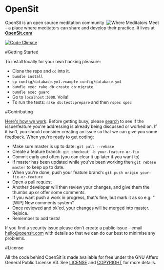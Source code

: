 OpenSit
=======

<img src="http://opensit.com/images/logomark_readme.png" align="right" title="Where Meditators Meet">

OpenSit is an open source meditation community - a place where meditators can share and develop their practice. It lives at **[OpenSit.com](http://opensit.com)**

[![Code Climate](https://codeclimate.com/github/danbartlett/opensit.png)](https://codeclimate.com/github/danbartlett/opensit)

#Getting Started

To install locally for your own hacking pleasure:

* Clone the repo and `cd` into it.
* `bundle install`
* `cp config/database.yml.example config/database.yml`
* `bundle exec rake db:create db:migrate`
* `bundle exec guard`
* Go to `localhost:3000`. Voila!
* To run the tests: `rake db:test:prepare` and then `rspec spec`

#Contributing

[Here's how we work](http://guides.github.com/overviews/flow/). Before getting busy, please [search](https://github.com/danbartlett/opensit/issues) to see if the issue/feature you're addressing is already being discussed or worked on. If it isn't, you should consider creating an issue so that we can give you some feedback. When you're ready to get coding:

* Make sure master is up to date: `git pull --rebase`
* Create a feature branch: `git checkout -b your-feature-or-fix`
* Commit early and often (you can clear it up later if you want to)
* If master has been updated while you've been working then `git rebase master` to keep up to date.
* When you're done, push your feature branch: `git push origin your-fix-or-feature`
* Open a [pull request](https://help.github.com/articles/using-pull-requests)
* Another developer will then review your changes, and give them the thumbs up or offer some comments.
* If you want push a work in progress, that's fine, but mark it as so e.g. "[WIP] New comments system"
* Once reviewed and ok'ed, your changes will be merged into master. Rejoice.
* Remember to add tests!

If you find a security issue please don't create a public issue - email hello@opensit.com with details so that we can do our best to minimise any problems.

#License

All the code behind OpenSit is made available for free under the GNU Affero General Public License V3. See [LICENSE](https://github.com/danbartlett/opensit/blob/master/LICENSE) and [COPYRIGHT](https://github.com/danbartlett/opensit/blob/master/COPYRIGHT) for more details.